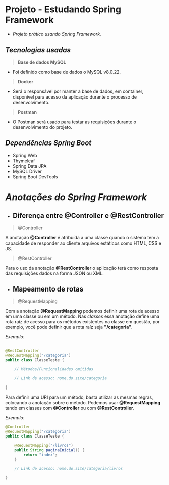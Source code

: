 
# __Projeto - Estudando Spring Framework__
- _Projeto prático usando Spring Framework._

## _Tecnologias usadas_

> __Base de dados MySQL__
- Foi definido como base de dados o MySQL v8.0.22.

> __Docker__
- Será o responsável por manter a base de dados, em container, disponível para acesso da aplicação durante o processo de desenvolvimento.

> __Postman__
- O Postman será usado para testar as requisições durante o desenvolvimento do projeto.

## _Dependências Spring Boot_
- Spring Web
- Thymeleaf
- Spring Data JPA
- MySQL Driver
- Spring Boot DevTools

# _Anotações do Spring Framework_
- ## Diferença entre __@Controller__ e __@RestController__

> @Controller

A anotação __@Controller__ é atribuída a uma classe quando o sistema tem a capacidade de responder ao cliente arquivos estáticos como HTML, CSS e JS.

> @RestController

Para o uso da anotação __@RestController__ o aplicação terá como resposta das requisições dados na forma JSON ou XML.

- ## Mapeamento de rotas

> @RequestMapping

Com a anotação __@RequestMapping__ podemos definir uma rota de acesso em uma classe ou em um método. Nas _classes_ essa anotação define uma rota raíz de acesso para os métodos existentes na classe em questão, por exemplo, você pode definir que a rota raíz seja __"/categoria"__.

_Exemplo:_
``` java

@RestController
@RequestMapping("/categoria")
public class ClasseTeste {

    // Métodos/Funcionalidades omitidas

    // Link de acesso: nome.do.site/categoria

}
```

Para definir uma URI para um método, basta utilizar as mesmas regras, colocando a anotação sobre o método. Podemos usar __@RequestMapping__ tando em classes com __@Controller__ ou com __@RestController__.

_Exemplo:_

``` java
@Controller
@RequestMapping("/categoria")
public class ClasseTeste {

    @RequestMapping("/livros")
    public String paginaInicial() {
        return "index";
    }

    // Link de acesso: nome.do.site/categoria/livros

}
```
